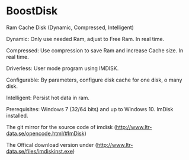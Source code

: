 # BoostDisk
Ram Cache Disk (Dynamic, Compressed, Intelligent)

Dynamic: Only use needed Ram, adjust to Free Ram. In real time.

Compressed: Use compression to save Ram and increase Cache size. In real time. 

Driverless: User mode program using IMDISK. 

Configurable: By parameters, configure disk cache for one disk, o many disk.

Intelligent: Persist hot data in ram. 



Prerequisites: 
Windows 7 (32/64 bits) and up to Windows 10.
ImDisk installed.


The git mirror for the source code of imdisk (http://www.ltr-data.se/opencode.html/#ImDisk)

The Offical download version under (http://www.ltr-data.se/files/imdiskinst.exe)
